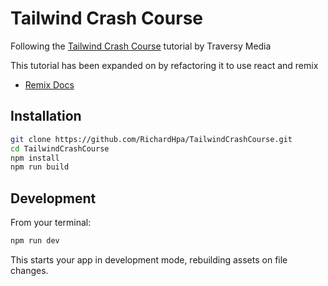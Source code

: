 # Tailwind Crash Course

Following the [Tailwind Crash Course](https://www.youtube.com/watch?v=dFgzHOX84xQ&t=167s&ab_channel=TraversyMedia) tutorial by Traversy Media

This tutorial has been expanded on by refactoring it to use react and remix

- [Remix Docs](https://remix.run/docs)

## Installation

```sh
git clone https://github.com/RichardHpa/TailwindCrashCourse.git
cd TailwindCrashCourse
npm install
npm run build
```

## Development

From your terminal:

```sh
npm run dev
```

This starts your app in development mode, rebuilding assets on file changes.
